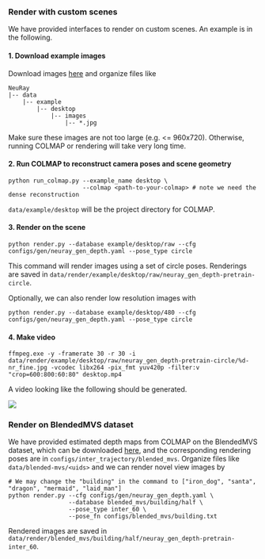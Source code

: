 ### Render with custom scenes

We have provided interfaces to render on custom scenes. An example is in the following.

#### 1. Download example images 

Download images [here](https://drive.google.com/file/d/1Lkt5nNlC9M5Agkt5y3uzD2VX7R2ElalS/view?usp=sharing) and organize files like

```
NeuRay
|-- data
    |-- example
        |-- desktop
            |-- images
                |-- *.jpg
```

Make sure these images are not too large (e.g. <= 960x720). Otherwise, running COLMAP or rendering will take very long time.

#### 2. Run COLMAP to reconstruct camera poses and scene geometry

```shell
python run_colmap.py --example_name desktop \
					 --colmap <path-to-your-colmap> # note we need the dense reconstruction
```

`data/example/desktop` will be the project directory for COLMAP.

#### 3. Render on the scene

```shell
python render.py --database example/desktop/raw --cfg configs/gen/neuray_gen_depth.yaml --pose_type circle
```

This command will render images using a set of circle poses. Renderings are saved in `data/render/example/desktop/raw/neuray_gen_depth-pretrain-circle`.

Optionally, we can also render low resolution images with

```
python render.py --database example/desktop/480 --cfg configs/gen/neuray_gen_depth.yaml --pose_type circle
```

#### 4. Make video

```shell
ffmpeg.exe -y -framerate 30 -r 30 -i data/render/example/desktop/raw/neuray_gen_depth-pretrain-circle/%d-nr_fine.jpg -vcodec libx264 -pix_fmt yuv420p -filter:v "crop=600:800:60:80" desktop.mp4
```

A video looking like the following should be generated.

 ![](assets/desktop.gif)

### Render on BlendedMVS dataset

We have provided estimated depth maps from COLMAP on the BlendedMVS dataset, which can be downloaded [here](https://drive.google.com/file/d/10FeghnPjjY9JjeM17pcG3XLgH7jhm4jX/view?usp=sharing), and the corresponding rendering poses are in `configs/inter_trajectory/blended_mvs`. Organize files like `data/blended-mvs/<uids>` and we can render novel view images by

```shell
# We may change the "building" in the command to ["iron_dog", "santa", "dragon", "mermaid", "laid_man"]
python render.py --cfg configs/gen/neuray_gen_depth.yaml \
                 --database blended_mvs/building/half \ 
                 --pose_type inter_60 \
                 --pose_fn configs/blended_mvs/building.txt
```

 Rendered images are saved in `data/render/blended_mvs/building/half/neuray_gen_depth-pretrain-inter_60`.